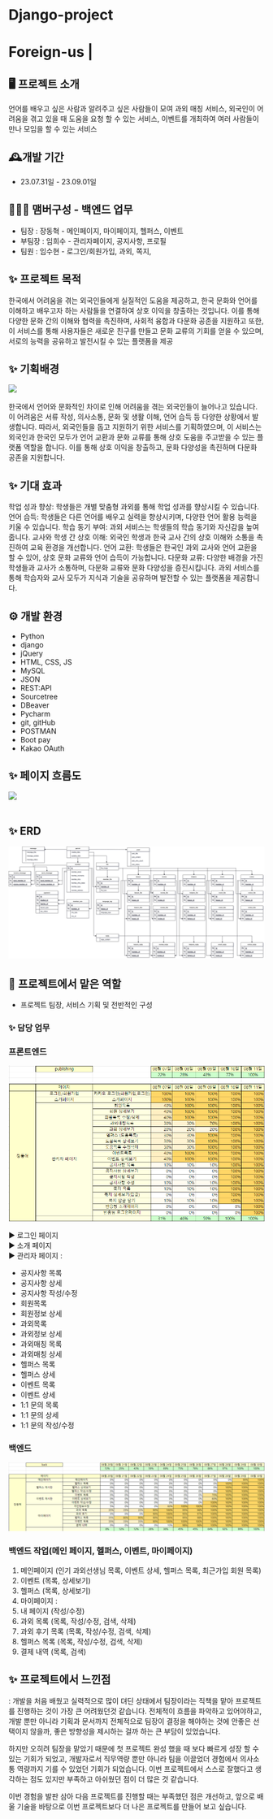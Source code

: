 # Django-project
# Foreign-us |

## 🖥️ 프로젝트 소개
 언어를 배우고 싶은 사람과 알려주고 싶은 사람들이 모여 과외 매칭 서비스, 외국인이 어려움을 겪고 있을 때 도움을 요청 할 수 있는 서비스,
이벤트를 개최하여 여러 사람들이 만나 모임을 할 수 있는 서비스

## 🕰️개발 기간
* 23.07.31일 - 23.09.01일

## 🧑‍🤝‍🧑 맴버구성 - 백엔드 업무
 - 팀장  : 장동혁 - 메인페이지, 마이페이지, 헬퍼스, 이벤트
 - 부팀장 : 임희수 - 관리자페이지, 공지사항, 프로필
 - 팀원 : 임수현 - 로그인/회원가입, 과외, 쪽지, 
 
 ## ✨ 프로젝트 목적 
  한국에서 어려움을 겪는 외국인들에게 실질적인 도움을 제공하고, 한국 문화와 언어를 이해하고 배우고자 하는 사람들을 연결하여 상호 이익을 창출하는 것입니다. 이를 통해 다양한 문화 간의 이해와 협력을 촉진하며, 사회적 융합과 다문화 공존을 지원하고 또한, 이 서비스를 통해 사용자들은 새로운 친구를 만들고 문화 교류의 기회를 얻을 수 있으며, 서로의 능력을 공유하고 발전시킬 수 있는 플랫폼을 제공
 
 ## ✨ 기획배경
 <img src="https://github.com/ss00-coder/study-django/assets/129861795/1de2a62a-2ca9-4eb9-8ad6-49d8b4818f89">

 
  한국에서 언어와 문화적인 차이로 인해 어려움을 겪는 외국인들이 늘어나고 있습니다. 이 어려움은 서류 작성, 의사소통, 문화 및 생활 이해, 언어 습득 등 다양한 상황에서 발생합니다. 따라서, 외국인들을 돕고 지원하기 위한 서비스를 기획하였으며, 이 서비스는 외국인과 한국인 모두가 언어 교환과 문화 교류를 통해 상호 도움을 주고받을 수 있는 플랫폼 역할을 합니다. 이를 통해 상호 이익을 창출하고, 문화 다양성을 촉진하며 다문화 공존을 지원합니다.
 ## ✨ 기대 효과

학업 성과 향상: 학생들은 개별 맞춤형 과외를 통해 학업 성과를 향상시킬 수 있습니다.
언어 습득: 학생들은 다른 언어를 배우고 실력을 향상시키며, 다양한 언어 활용 능력을 키울 수 있습니다.
학습 동기 부여: 과외 서비스는 학생들의 학습 동기와 자신감을 높여줍니다.
교사와 학생 간 상호 이해: 외국인 학생과 한국 교사 간의 상호 이해와 소통을 촉진하여 교육 환경을 개선합니다.
언어 교환: 학생들은 한국인 과외 교사와 언어 교환을 할 수 있어, 상호 문화 교류와 언어 습득이 가능합니다.
다문화 교류: 다양한 배경을 가진 학생들과 교사가 소통하며, 다문화 교류와 문화 다양성을 증진시킵니다.
과외 서비스를 통해 학습자와 교사 모두가 지식과 기술을 공유하며 발전할 수 있는 플랫폼을 제공합니다.

## ⚙️ 개발 환경
- Python
- django
- jQuery
- HTML, CSS, JS
- MySQL
- JSON
- REST:API
- Sourcetree
- DBeaver
- Pycharm
- git, gitHub
- POSTMAN
- Boot pay
- Kakao OAuth

## ✨ 페이지 흐름도
<img src="https://github.com/ss00-coder/ss00-coder/assets/129861795/2f2177de-d03e-4af5-a1f2-0aad57a8720d">
<br><br>

## ✨ ERD
![포린어스 포토폴리오 drawio](https://raw.githubusercontent.com/DKemma33/Django-project/ef8fb1c3b4c4ab729854366eaaa64febb8f755fc/Foreign_us/foreign-usERD.png)


 ## 📌 프로젝트에서 맡은 역할 
- 프로젝트 팀장, 서비스 기획 및 전반적인 구성


### ✨ 담당 업무  


### 프론트엔드
<img src="https://github.com/DKemma33/DKemma33/blob/main/%ED%8F%B4%EC%9D%B8%EC%96%B4%EC%8A%A4%ED%94%84%EB%A1%A0%ED%8A%B8.png?raw=true">

 ▶ 로그인 페이지 <br>
 ▶ 소개 페이지 <br>
 ▶ 관리자 페이지 :<br>
 - 공지사항 목록
 - 공지사항 상세
 - 공지사항 작성/수정
 - 회원목록
 - 회원정보 상세
 - 과외목록
 - 과외정보 상세
 - 과외매칭 목록
 - 과외매칭 상세
 - 헬퍼스 목록
 - 헬퍼스 상세 
 - 이벤트 목록
 - 이벤트 상세
 - 1:1 문의 목록 
 - 1:1 문의 상세
 - 1:1 문의 작성/수정<br>

### 백엔드
<img src="https://github.com/DKemma33/DKemma33/blob/main/%ED%8F%B4%EC%9D%B8%EC%96%B4%EC%8A%A4%EB%B0%B1.png?raw=true">



 
### 백엔드 작업(메인 페이지, 헬퍼스, 이벤트, 마이페이지)
 1. 메인페이지 (인기 과외선생님 목록, 이벤트 상세, 헬퍼스 목록, 최근가입 회원 목록) <br>
 2. 이벤트 (목록, 상세보기)<br>
 3. 헬퍼스 (목록, 상세보기)<br>
 4. 마이페이지 : <br>
 5. 내 페이지 (작성/수정)<br>
 6. 과외 목록 (목록, 작성/수정, 검색, 삭제)<br>
 7. 과외 후기 목록 (목록, 작성/수정, 검색, 삭제)<br>
 8. 헬퍼스 목록 (목록, 작성/수정, 검색, 삭제)<br>
 9. 결제 내역 (목록, 검색)<br>


## ✨ 프로젝트에서 느낀점
 : 개발을 처음 배웠고 실력적으로 많이 뎌딘 상태에서 팀장이라는 직책을 맡아 프로젝트를 진행하는 것이 가장 큰 어려웠던것 같습니다. 전체적이 흐름을 파악하고 있어야하고, 개발 뿐만 아니라 기획과 문서까지 전체적으로 팀장이 결정을 해야하는 것에 안좋은 선택이지 않을까, 좋은 방향성을 제시하는 걸까 하는 큰 부담이 있었습니다.
 
 하지만 오히려 팀장을 맡았기 때문에 첫 프로젝트 완성 했을 때 보다 빠르게 성장 할 수 있는 기회가 되었고, 개발자로서 직무역량 뿐만 아니라 팀을 이끌었더 경험에서 의사소통 역량까지 기를 수 있었던 기회가 되었습니다. 이번 프로젝트에서 스스로 잘했다고 생각하는 점도 있지만 부족하고 아쉬웠던 점이 더 많은 것 같습니다. 
 
이번 경험을 발판 삼아 다음 프로젝트를 진행할 때는 부족했던 점은 개선하고, 앞으로 배울 기술을 바탕으로 이번 프로젝트보다 더 나은 프로젝트를 만들어 보고 싶습니다.


